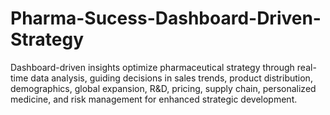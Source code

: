 # Pharma-Sucess-Dashboard-Driven-Strategy 

Dashboard-driven insights optimize pharmaceutical strategy through real-time data analysis, guiding decisions in sales trends, product distribution, demographics, global expansion, R&D, pricing, supply chain, personalized medicine, and risk management for enhanced strategic development.

